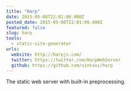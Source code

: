 ```yaml
---
title: "Harp"
date: 2015-05-08T22:01:00.000Z
posted_date: 2015-05-08T22:01:00.000Z
featured: false
slug: harp
tools:
  - static-site-generator
urls:
  website: http://harpjs.com/
  twitter: https://twitter.com/HarpWebServer
  github: https://github.com/sintaxi/harp
---
```

The static web server with built-in preprocessing.
